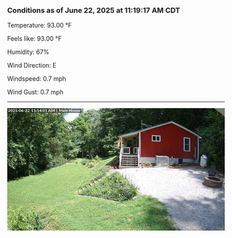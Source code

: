 ### Conditions as of June 22, 2025 at 11:19:17 AM CDT 

Temperature: 93.00 &deg;F

Feels like: 93.00 &deg;F

Humidity: 67%

Wind Direction: E

Windspeed: 0.7 mph

Wind Gust: 0.7 mph

---

<img src="./images/latest.jpeg"/>

